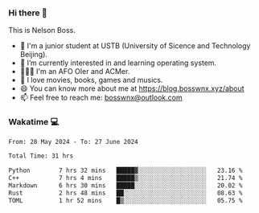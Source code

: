 ### Hi there 👋

<!--
**bosswnx/bosswnx** is a ✨ _special_ ✨ repository because its `README.md` (this file) appears on your GitHub profile.

Here are some ideas to get you started:

- 🔭 I’m currently working on ...
- 🌱 I’m currently learning ...
- 👯 I’m looking to collaborate on ...
- 🤔 I’m looking for help with ...
- 💬 Ask me about ...
- 📫 How to reach me: ...
- 😄 Pronouns: ...
- ⚡ Fun fact: ...
-->

This is Nelson Boss.

- 🏫 I'm a junior student at USTB (University of Sicence and Technology Beijing).
- 🌱 I’m currently interested in and learning operating system.
- 🧑🏻‍💻 I'm an AFO OIer and ACMer.
- 🥰 I love movies, books, games and musics.
- 😄 You can know more about me at https://blog.bosswnx.xyz/about
- 📫 Feel free to reach me: bosswnx@outlook.com

### Wakatime 💻

<!--START_SECTION:waka-->

```txt
From: 28 May 2024 - To: 27 June 2024

Total Time: 31 hrs

Python        7 hrs 32 mins   █████▓░░░░░░░░░░░░░░░░░░░   23.16 %
C++           7 hrs 4 mins    █████▒░░░░░░░░░░░░░░░░░░░   21.74 %
Markdown      6 hrs 30 mins   █████░░░░░░░░░░░░░░░░░░░░   20.02 %
Rust          2 hrs 48 mins   ██░░░░░░░░░░░░░░░░░░░░░░░   08.63 %
TOML          1 hr 52 mins    █▒░░░░░░░░░░░░░░░░░░░░░░░   05.75 %
```

<!--END_SECTION:waka-->
